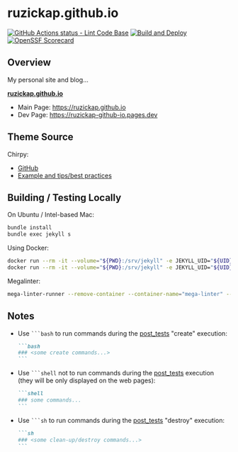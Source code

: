 # ruzickap.github.io

[![GitHub Actions status - Lint Code Base](https://github.com/ruzickap/ruzickap.github.io/actions/workflows/mega-linter.yml/badge.svg)](https://github.com/ruzickap/ruzickap.github.io/actions/workflows/mega-linter.yml)
[![Build and Deploy](https://github.com/ruzickap/ruzickap.github.io/actions/workflows/gh-pages-build.yml/badge.svg?branch=main)](https://github.com/ruzickap/ruzickap.github.io/actions/workflows/gh-pages-build.yml)
[![OpenSSF Scorecard](https://api.scorecard.dev/projects/github.com/ruzickap/ruzickap.github.io/badge)](https://scorecard.dev/viewer/?uri=github.com/ruzickap/ruzickap.github.io)

## Overview

My personal site and blog...

[**ruzickap.github.io**](https://ruzickap.github.io/)

- Main Page: <https://ruzickap.github.io>
- Dev Page: <https://ruzickap-github-io.pages.dev>

## Theme Source

Chirpy:

- [GitHub](https://github.com/cotes2020/jekyll-theme-chirpy)
- [Example and tips/best practices](https://chirpy.cotes.page/)

## Building / Testing Locally

On Ubuntu / Intel-based Mac:

```bash
bundle install
bundle exec jekyll s
```

Using Docker:

```bash
docker run --rm -it --volume="${PWD}:/srv/jekyll" -e JEKYLL_UID="${UID}" -e JEKYLL_GID="${GID}" jekyll/jekyll -- bash -c 'chown -R jekyll /usr/gem/ && jekyll build --destination "public"'
docker run --rm -it --volume="${PWD}:/srv/jekyll" -e JEKYLL_UID="${UID}" -e JEKYLL_GID="${GID}" --publish 4000:4000 jekyll/jekyll -- bash -c 'chown -R jekyll /usr/gem/ && jekyll serve'
```

Megalinter:

```bash
mega-linter-runner --remove-container --container-name="mega-linter" --debug --env VALIDATE_ALL_CODEBASE=true
```

## Notes

- Use ` ```bash ` to run commands during the [post_tests](./.github/workflows/post_tests.yml)
  "create" execution:

  ````md
  ```bash
  ### <some create commands...>
  ```
  ````

- Use ` ```shell ` not to run commands during the [post_tests](./.github/workflows/post_tests.yml)
  execution (they will be only displayed on the web pages):

  ````md
  ```shell
  ### some commands...
  ```
  ````

- Use ` ```sh ` to run commands during the [post_tests](./.github/workflows/post_tests.yml)
  "destroy" execution:

  ````md
  ```sh
  ### <some clean-up/destroy commands...>
  ```
  ````
